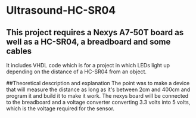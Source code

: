 # Ultrasound-HC-SR04
## This project requires a Nexys A7-50T board as well as a HC-SR04, a breadboard and some cables

It includes VHDL code which is for a project in which LEDs light up depending on the distance of a HC-SR04 from an object.


##Theoretical description and explanation
The point was to make a device that will measure the distance as long as it's between 2cm and 400cm and program it and build it to make it work. The nexys board will be connected to the breadboard and a voltage converter converting 3.3 volts into 5 volts, which is the voltage required for the sensor.
